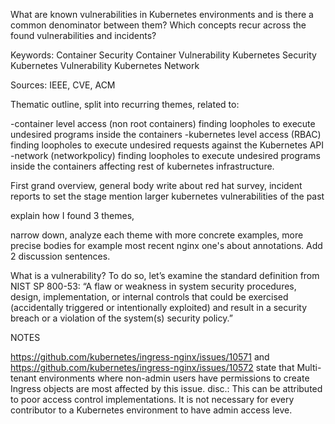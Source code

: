 What are known vulnerabilities in Kubernetes environments and is there a common denominator between them?
Which concepts recur across the found vulnerabilities and incidents?

Keywords:
Container Security
Container Vulnerability
Kubernetes Security
Kubernetes Vulnerability
Kubernetes Network

Sources: IEEE, CVE, ACM


Thematic outline, split into recurring themes, related to: 

-container level access (non root containers) finding loopholes to execute undesired programs inside the containers
-kubernetes level access (RBAC) finding loopholes to execute undesired requests against the Kubernetes API
-network (networkpolicy) finding loopholes to execute undesired programs inside the containers affecting rest of kubernetes 
infrastructure.


First grand overview, general body
write about red hat survey, incident reports to set the stage
mention larger kubernetes vulnerabilities of the past

explain how I found 3 themes, 

narrow down, analyze each theme with more concrete examples, more precise bodies
for example most recent nginx one's about annotations. Add 2 discussion sentences.


What is a vulnerability? To do so, let’s examine the standard definition from NIST SP 800-53: “A flaw or weakness in system security procedures, design, implementation, or internal controls that could be exercised (accidentally triggered or intentionally exploited) and result in a security breach or a violation of the system(s) security policy.” 

NOTES

https://github.com/kubernetes/ingress-nginx/issues/10571 
and 
https://github.com/kubernetes/ingress-nginx/issues/10572 
state that Multi-tenant environments where non-admin users have permissions to create Ingress objects are most affected by this issue. disc.: This can be attributed to poor access control implementations. It is not necessary for every contributor to a Kubernetes environment to have admin access leve. 






